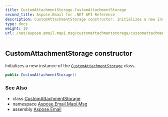 ```yaml
---
title: CustomAttachmentStorage.CustomAttachmentStorage
second_title: Aspose.Email for .NET API Reference
description: CustomAttachmentStorage constructor. Initializes a new instance of the CustomAttachmentStorage class
type: docs
weight: 10
url: /net/aspose.email.mapi.msg/customattachmentstorage/customattachmentstorage/
---
```

## CustomAttachmentStorage constructor

Initializes a new instance of the [`CustomAttachmentStorage`](../) class.

```csharp
public CustomAttachmentStorage()
```

### See Also

* class [CustomAttachmentStorage](../)
* namespace [Aspose.Email.Mapi.Msg](../../customattachmentstorage/)
* assembly [Aspose.Email](../../../)


